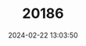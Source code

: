 ---
title: "20186"
category: "Sicista caucasica"
draft: false
date: 2024-02-22 13:03:50
languages:
  Russian: ["Myshovka Kavkazskaya"]
  English: ["Caucasian Birch Mouse"]
---